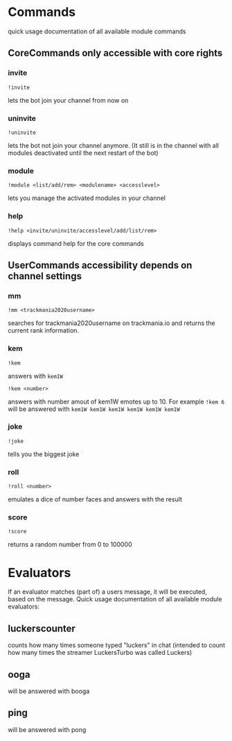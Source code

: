 # Commands
quick usage documentation of all available module commands

## CoreCommands only accessible with core rights
### invite
    !invite
lets the bot join your channel from now on

### uninvite
    !uninvite
lets the bot not join your channel anymore. (It still is in the channel with all modules deactivated until the next restart of the bot)

### module
    !module <list/add/rem> <modulename> <accesslevel>
lets you manage the activated modules in your channel

### help
    !help <invite/uninvite/accesslevel/add/list/rem>
displays command help for the core commands

## UserCommands accessibility depends on channel settings
### mm
    !mm <trackmania2020username>
searches for trackmania2020username on trackmania.io and returns the current rank information.

### kem
    !kem
answers with `kem1W`

    !kem <number>
answers with number amout of kem1W emotes up to 10. For example `!kem 6` will be answered with `kem1W kem1W kem1W kem1W kem1W kem1W`

### joke
    !joke
tells you the biggest joke

### roll
    !roll <number>
emulates a dice of number faces and answers with the result

### score
    !score
returns a random number from 0 to 100000

# Evaluators
If an evaluator matches (part of) a users message, it will be executed, based on the message.
Quick usage documentation of all available module evaluators:

## luckerscounter
counts how many times someone typed "luckers" in chat (intended to count how many times the streamer LuckersTurbo was called Luckers)

## ooga
will be answered with booga

## ping
will be answered with pong